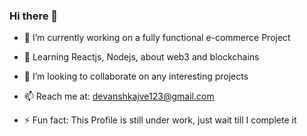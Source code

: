 ### Hi there 👋

<!--
**Devansh-kajve/Devansh-kajve** is a ✨ _special_ ✨ repository because its `README.md` (this file) appears on your GitHub profile.

Here are some ideas to get you started:
-->
- 🔭 I’m currently working on a fully functional e-commerce Project
- 🌱 Learning Reactjs, Nodejs, about web3 and blockchains
- 👯 I’m looking to collaborate on any interesting projects
- 📫 Reach me at: devanshkajve123@gmail.com

- ⚡ Fun fact: This Profile is still under work, just wait till I complete it

